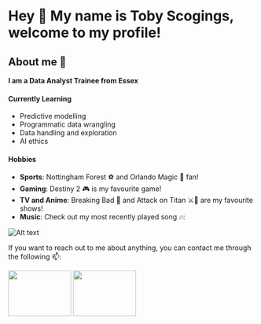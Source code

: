 # Hey 👋 My name is Toby Scogings, welcome to my profile!



## About me 💬

**I am a Data Analyst Trainee from Essex**



#### Currently Learning

- Predictive modelling
- Programmatic data wrangling
- Data handling and exploration
- AI ethics 



#### Hobbies

- **Sports**: Nottingham Forest ⚽ and Orlando Magic 🏀 fan!
- **Gaming**: Destiny 2 🎮 is my favourite game!
- **TV and Anime**: Breaking Bad 🧪 and Attack on Titan ⚔️🧣 are my favourite shows!
- **Music**: Check out my most recently played song 🎶:

![Alt text](https://spotify-recently-played-readme.vercel.app/api?user=tobster23_&count=1)




If you want to reach out to me about anything, you can contact me through the following 📫:

<a href="mailto:tobyscogings@gmail.com" target="blank"><img align="center" src="https://upload.wikimedia.org/wikipedia/commons/8/8c/Gmail_Icon_%282013-2020%29.svg" height= 93 width = 128 alt=""/></a>
<a href="https://www.linkedin.com/in/tobyscogings/" target="blank"><img align="center" src="https://camo.githubusercontent.com/e9592fd6ea20b888ed3c7621d8c7257835af4f2e7232e92f5db4e9e2e4e91380/68747470733a2f2f6564656e742e6769746875622e696f2f537570657254696e7949636f6e732f696d616765732f7376672f6c696e6b6564696e2e737667" height= 93 width = 128 alt=""/></a>
